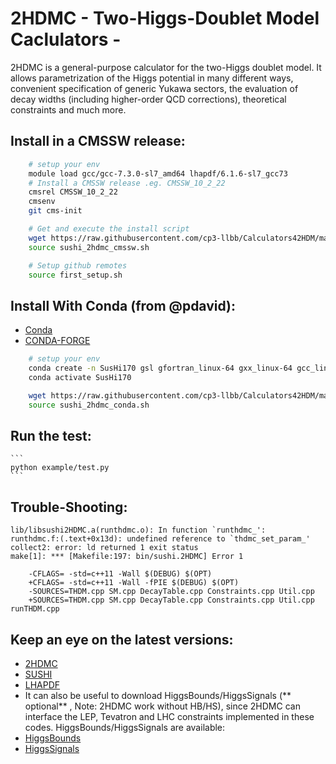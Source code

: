 
# 2HDMC - Two-Higgs-Doublet Model Caclulators -
2HDMC is a general-purpose calculator for the two-Higgs doublet model. It allows parametrization of the Higgs potential in many different ways, convenient specification of generic Yukawa sectors, the evaluation of decay widths (including higher-order QCD corrections), theoretical constraints and much more.

## Install in a CMSSW release:
```bash
    # setup your env 
    module load gcc/gcc-7.3.0-sl7_amd64 lhapdf/6.1.6-sl7_gcc73
    # Install a CMSSW release .eg. CMSSW_10_2_22
    cmsrel CMSSW_10_2_22
    cmsenv
    git cms-init

    # Get and execute the install script
    wget https://raw.githubusercontent.com/cp3-llbb/Calculators42HDM/master/sushi_2hdmc_cmssw.sh
    source sushi_2hdmc_cmssw.sh

    # Setup github remotes
    source first_setup.sh
```
## Install With Conda (from @pdavid):
- [Conda](https://conda.io/projects/conda/en/latest/user-guide/install/linux.html)
- [CONDA-FORGE](https://conda-forge.org/#page-top)

```bash
    # setup your env
    conda create -n SusHi170 gsl gfortran_linux-64 gxx_linux-64 gcc_linux-64
    conda activate SusHi170

    wget https://raw.githubusercontent.com/cp3-llbb/Calculators42HDM/master/sushi_2hdmc_conda.sh
    source sushi_2hdmc_conda.sh
```

## Run the test:
    ```
    python example/test.py
    ```
## Trouble-Shooting: 
```
lib/libsushi2HDMC.a(runthdmc.o): In function `runthdmc_':
runthdmc.f:(.text+0x13d): undefined reference to `thdmc_set_param_'
collect2: error: ld returned 1 exit status
make[1]: *** [Makefile:197: bin/sushi.2HDMC] Error 1
```
```
    -CFLAGS= -std=c++11 -Wall $(DEBUG) $(OPT)
    +CFLAGS= -std=c++11 -Wall -fPIE $(DEBUG) $(OPT)
    -SOURCES=THDM.cpp SM.cpp DecayTable.cpp Constraints.cpp Util.cpp
    +SOURCES=THDM.cpp SM.cpp DecayTable.cpp Constraints.cpp Util.cpp runTHDM.cpp
```    

## Keep an eye on the latest versions: 
- [2HDMC](https://2hdmc.hepforge.org)
- [SUSHI](https://sushi.hepforge.org/)
- [LHAPDF](https://lhapdf.hepforge.org/index.html)
- It can also be useful to download HiggsBounds/HiggsSignals (** optional** , Note: 2HDMC work without HB/HS), since 2HDMC can interface the LEP, Tevatron and LHC constraints implemented in these codes. HiggsBounds/HiggsSignals are available: 
- [HiggsBounds](http://higgsbounds.hepforge.org)
- [HiggsSignals](http://higgsbounds.hepforge.org)

